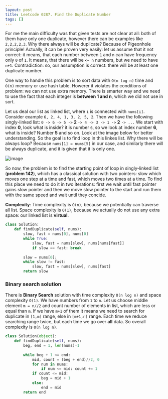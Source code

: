 ```yaml
---
layout: post
title: Leetcode 0287. Find the Duplicate Number
tags: []
---
```


For me the main difficulty was that given tests are not clear at all: both of them have only one duplicate, however there can be examples like `2,2,2,2,3`. 
Why there always will be duplicate? Because of Pigeonhole principle! Actually, it can be proven very easily: let us assume that it not correct: it means, that each number between `1` and `n` can have frequency only `0` of `1`. It means, that there will be `<= n` numbers, but we need to have `n+1`. Contradiction: so, our assumption is correct: there will be at least one duplicate number.

One way to handle this problem is to sort data with `O(n log n)` time and `O(n)` memory or use hash table. Howerer it violates the conditions of problem: we can not use extra memory. There is smarter way and we need to use the fact that each integer is **between 1 and n**, which we did not use in sort.

Let us deal our list as linked list, where `i` is connected with `nums[i]`.
Consider example `6, 2, 4, 1, 3, 2, 5, 2`. Then we have the following singly-linked list:
`0 -> 6 -> 5 ->` **2** `-> 4 -> 3 -> 1 ->` **2** `-> ...` 
We start with index **0**, look what is inside? it is number `6`, so we look at index number **6**, what is inside? Number **5** and so on. Look at the image below for better understanding.
So the goal is to find loop in this linkes list. Why there will be always loop? Because `nums[1] = nums[5]` in our case, and similarly there will be always duplicate, and it is given that it is only one.

![image](https://assets.leetcode.com/users/images/7abc4538-ec0e-4713-a525-343584c6b3f3_1593079845.8204632.png)





So now, the problem is to find the starting point of loop in singly-linked list (**problem 142**), which has a classical solution with two pointers: slow which moves one step at a time and fast, which moves two times at a time. To find this place we need to do it in two iterations: first we wait until fast pointer gains slow pointer and then we move slow pointer to the start and run them with the same speed and wait until they concide.

**Complexity**: Time complexity is `O(n)`, because we potentially can traverse all list. Space complexity is `O(1)`, because we actually do not use any extra space: our linked list is **virtual**.

```python
class Solution:
    def findDuplicate(self, nums):
        slow, fast = nums[0], nums[0]
        while True:
            slow, fast = nums[slow], nums[nums[fast]]
            if slow == fast: break
           
        slow = nums[0];
        while slow != fast:
            slow, fast = nums[slow], nums[fast]
        return slow
```

### Binary search solution

There is **Binary Search** solution with time complexity `O(n log n)` and space complexity `O(1)`. We have numbers from `1` to `n`. Let us choose middle element `m = n//2` and count number of elements in list, which are less or equal than `m`. If we have `m+1` of them it means we need to search for duplicate in `[1,m]` range, else in `[m+1,n]` range. Each time we reduce searching range twice, but each time we go over **all** data. So overall complexity is `O(n log n)`. 

```python
class Solution(object):
    def findDuplicate(self, nums):
        beg, end = 1, len(nums)-1
        
        while beg + 1 <= end:
            mid, count = (beg + end)//2, 0
            for num in nums:
                if num <= mid: count += 1        
            if count <= mid:
                beg = mid + 1
            else:
                end = mid
        return end
```

